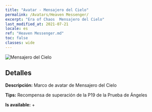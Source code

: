 ```yaml
---
title: "Avatar - Mensajero del Cielo"
permalink: /Avatars/Heaven Messenger/
excerpt: "Era of Chaos  Mensajero del Cielo"
last_modified_at: 2021-07-21
locale: es
ref: "Heaven Messenger.md"
toc: false
classes: wide
---
```

 ![Mensajero del Cielo](/images/a/avatarFrame_43.png)

## Detalles

 **Descripción:** Marco de avatar de Mensajero del Cielo 

 **Tips:** Recompensa de superación de la P19 de la Prueba de Ángeles 

 **Is available:**  + 


